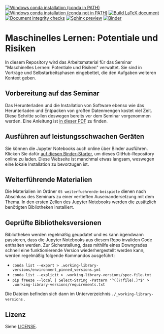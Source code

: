 [![Windows conda installation (conda in PATH)](https://github.com/1kastner/ml-potentials-and-risks/actions/workflows/conda-installation.yaml/badge.svg)](https://github.com/1kastner/ml-potentials-and-risks/actions/workflows/conda-installation.yaml)
[![Windows conda installation (conda not in PATH)](https://github.com/1kastner/ml-potentials-and-risks/actions/workflows/conda-installation-not-in-path.yaml/badge.svg)](https://github.com/1kastner/ml-potentials-and-risks/actions/workflows/conda-installation-not-in-path.yaml)
[![Build LaTeX document](https://github.com/1kastner/ml-potentials-and-risks/actions/workflows/latex.yaml/badge.svg)](https://github.com/1kastner/ml-potentials-and-risks/actions/workflows/latex.yaml)
[![Document integrity checks](https://github.com/1kastner/ml-potentials-and-risks/actions/workflows/notebook-integrity.yaml/badge.svg)](https://github.com/1kastner/ml-potentials-and-risks/actions/workflows/notebook-integrity.yaml)
[![Sphinx preview](https://img.shields.io/badge/Sphinx-yes-green.svg)](https://ml-potentials-and-risks.readthedocs.io/de/latest/)
[![Binder](https://mybinder.org/badge_logo.svg)](https://mybinder.org/v2/gh/1kastner/ml-potentials-and-risks/master/HEAD)

# Maschinelles Lernen: Potentiale und Risiken

In diesem Repository wird das Arbeitsmaterial für das Seminar "Maschinelles Lernen: Potentiale und Risiken" verwaltet.
Sie sind in Vorträge und Selbstarbeitsphasen eingebettet, die den Aufgaben weiteren Kontext geben.

## Vorbereitung auf das Seminar

Das Herunterladen und die Installation von Software ebenso wie das Herunterladen und Entpacken von großen Datenmengen kostet viel Zeit.
Diese Schritte sollen deswegen bereits vor dem Seminar vorgenommen werden.
Eine Anleitung ist
[in dieser PDF](./Vorbereitung-auf-das-Seminar.pdf)
zu finden.

## Ausführen auf leistungsschwachen Geräten

Sie können die Jupyter Notebooks auch online über Binder ausführen.
Klicken Sie dafür
[auf diesen Binder-Starter](https://mybinder.org/v2/gh/1kastner/ml-potentials-and-risks/master?urlpath=lab),
um dieses GitHub-Repository online zu laden.
Diese Webseite ist manchmal etwas langsam, weswegen eine lokale Installation zu bevorzugen ist.

## Weiterführende Materialien

Die Materialien im Ordner `05 weiterfuehrende-beispiele` dienen nach Abschluss des Seminars zu einer vertieften Auseinandersetzung mit dem Thema.
In den ersten Zellen des Jupyter Notebooks werden die zusätzlich benötigten Bibliotheken installiert.

## Geprüfte Bibliotheksversionen

Bibliotheken werden regelmäßig geupdatet und es kann irgendwann passieren, dass die Jupyter Notebooks aus diesem Repo invaliden Code enthalten werden.
Zur Sicherstellung, dass mithilfe eines Downgrades schnell eine funktionierende Version wiederhergestellt werden kann, werden regelmäßig folgende Kommandos ausgeführt:
- `conda list --export > .working-library-versions/environment_pinned_versions.yml`
- `conda list --explicit > .working-library-versions/spec-file.txt`
- `pip freeze --local | Select-String -Pattern '^((?!file).)*$' > .working-library-versions/requirements.txt`

Die Dateien befinden sich dann im Unterverzeichnis `./_working-library-versions` .

## Lizenz

Siehe [LICENSE](LICENSE).
